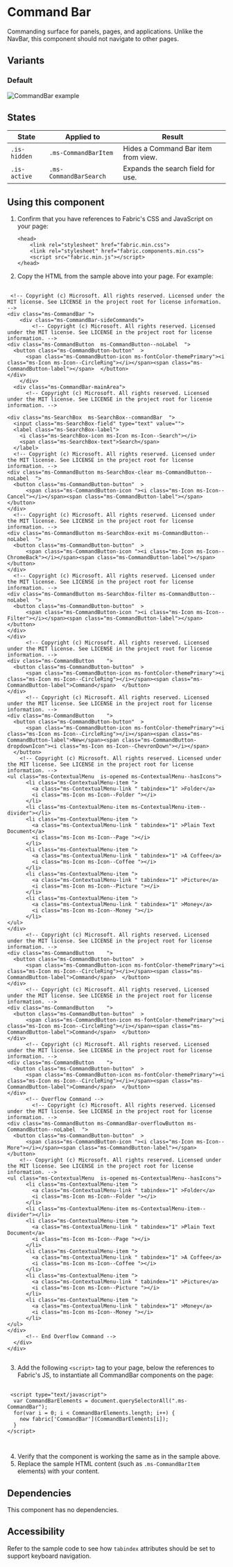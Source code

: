 # Command Bar
Commanding surface for panels, pages, and applications. Unlike the NavBar, this component should not navigate to other pages.

## Variants

### Default


![CommandBar example](https://raw.githubusercontent.com/OfficeDev/office-ui-fabric-js/master/ghdocs/component_images/CommandBar-navbar.png)


## States
State | Applied to | Result
 --- | --- | ---
`.is-hidden` | `.ms-CommandBarItem` | Hides a Command Bar item from view.
`.is-active` | `.ms-CommandBarSearch` | Expands the search field for use.

## Using this component
1. Confirm that you have references to Fabric's CSS and JavaScript on your page:
    ```
    <head>
        <link rel="stylesheet" href="fabric.min.css">
        <link rel="stylesheet" href="fabric.components.min.css">
        <script src="fabric.min.js"></script>
    </head>
    ```
2. Copy the HTML from the sample above into your page. For example:

<pre>
    <code>
 &lt;!-- Copyright (c) Microsoft. All rights reserved. Licensed under the MIT license. See LICENSE in the project root for license information. --&gt;
&lt;div class&#x3D;&quot;ms-CommandBar &quot;&gt;
    &lt;div class&#x3D;&quot;ms-CommandBar-sideCommands&quot;&gt;
        &lt;!-- Copyright (c) Microsoft. All rights reserved. Licensed under the MIT license. See LICENSE in the project root for license information. --&gt;
&lt;div class&#x3D;&quot;ms-CommandButton  ms-CommandButton--noLabel  &quot;&gt;
  &lt;button class&#x3D;&quot;ms-CommandButton-button&quot;  &gt;
      &lt;span class&#x3D;&quot;ms-CommandButton-icon ms-fontColor-themePrimary&quot;&gt;&lt;i class&#x3D;&quot;ms-Icon ms-Icon--CircleRing&quot;&gt;&lt;/i&gt;&lt;/span&gt;&lt;span class&#x3D;&quot;ms-CommandButton-label&quot;&gt;&lt;/span&gt;  &lt;/button&gt;
&lt;/div&gt;
    &lt;/div&gt;
  &lt;div class&#x3D;&quot;ms-CommandBar-mainArea&quot;&gt;
      &lt;!-- Copyright (c) Microsoft. All rights reserved. Licensed under the MIT license. See LICENSE in the project root for license information. --&gt;

&lt;div class&#x3D;&quot;ms-SearchBox  ms-SearchBox--commandBar  &quot;&gt;
  &lt;input class&#x3D;&quot;ms-SearchBox-field&quot; type&#x3D;&quot;text&quot; value&#x3D;&quot;&quot;&gt;
  &lt;label class&#x3D;&quot;ms-SearchBox-label&quot;&gt;
    &lt;i class&#x3D;&quot;ms-SearchBox-icon ms-Icon ms-Icon--Search&quot;&gt;&lt;/i&gt;
    &lt;span class&#x3D;&quot;ms-SearchBox-text&quot;&gt;Search&lt;/span&gt;
  &lt;/label&gt;
  &lt;!-- Copyright (c) Microsoft. All rights reserved. Licensed under the MIT license. See LICENSE in the project root for license information. --&gt;
&lt;div class&#x3D;&quot;ms-CommandButton ms-SearchBox-clear ms-CommandButton--noLabel  &quot;&gt;
  &lt;button class&#x3D;&quot;ms-CommandButton-button&quot;  &gt;
      &lt;span class&#x3D;&quot;ms-CommandButton-icon &quot;&gt;&lt;i class&#x3D;&quot;ms-Icon ms-Icon--Cancel&quot;&gt;&lt;/i&gt;&lt;/span&gt;&lt;span class&#x3D;&quot;ms-CommandButton-label&quot;&gt;&lt;/span&gt;  &lt;/button&gt;
&lt;/div&gt;
  &lt;!-- Copyright (c) Microsoft. All rights reserved. Licensed under the MIT license. See LICENSE in the project root for license information. --&gt;
&lt;div class&#x3D;&quot;ms-CommandButton ms-SearchBox-exit ms-CommandButton--noLabel  &quot;&gt;
  &lt;button class&#x3D;&quot;ms-CommandButton-button&quot;  &gt;
      &lt;span class&#x3D;&quot;ms-CommandButton-icon &quot;&gt;&lt;i class&#x3D;&quot;ms-Icon ms-Icon--ChromeBack&quot;&gt;&lt;/i&gt;&lt;/span&gt;&lt;span class&#x3D;&quot;ms-CommandButton-label&quot;&gt;&lt;/span&gt;  &lt;/button&gt;
&lt;/div&gt;
  &lt;!-- Copyright (c) Microsoft. All rights reserved. Licensed under the MIT license. See LICENSE in the project root for license information. --&gt;
&lt;div class&#x3D;&quot;ms-CommandButton ms-SearchBox-filter ms-CommandButton--noLabel  &quot;&gt;
  &lt;button class&#x3D;&quot;ms-CommandButton-button&quot;  &gt;
      &lt;span class&#x3D;&quot;ms-CommandButton-icon &quot;&gt;&lt;i class&#x3D;&quot;ms-Icon ms-Icon--Filter&quot;&gt;&lt;/i&gt;&lt;/span&gt;&lt;span class&#x3D;&quot;ms-CommandButton-label&quot;&gt;&lt;/span&gt;  &lt;/button&gt;
&lt;/div&gt;
&lt;/div&gt;
      &lt;!-- Copyright (c) Microsoft. All rights reserved. Licensed under the MIT license. See LICENSE in the project root for license information. --&gt;
&lt;div class&#x3D;&quot;ms-CommandButton    &quot;&gt;
  &lt;button class&#x3D;&quot;ms-CommandButton-button&quot;  &gt;
      &lt;span class&#x3D;&quot;ms-CommandButton-icon ms-fontColor-themePrimary&quot;&gt;&lt;i class&#x3D;&quot;ms-Icon ms-Icon--CircleRing&quot;&gt;&lt;/i&gt;&lt;/span&gt;&lt;span class&#x3D;&quot;ms-CommandButton-label&quot;&gt;Command&lt;/span&gt;  &lt;/button&gt;
&lt;/div&gt;
      &lt;!-- Copyright (c) Microsoft. All rights reserved. Licensed under the MIT license. See LICENSE in the project root for license information. --&gt;
&lt;div class&#x3D;&quot;ms-CommandButton    &quot;&gt;
  &lt;button class&#x3D;&quot;ms-CommandButton-button&quot;  &gt;
      &lt;span class&#x3D;&quot;ms-CommandButton-icon ms-fontColor-themePrimary&quot;&gt;&lt;i class&#x3D;&quot;ms-Icon ms-Icon--CircleRing&quot;&gt;&lt;/i&gt;&lt;/span&gt;&lt;span class&#x3D;&quot;ms-CommandButton-label&quot;&gt;New&lt;/span&gt;&lt;span class&#x3D;&quot;ms-CommandButton-dropdownIcon&quot;&gt;&lt;i class&#x3D;&quot;ms-Icon ms-Icon--ChevronDown&quot;&gt;&lt;/i&gt;&lt;/span&gt;
  &lt;/button&gt;
    &lt;!-- Copyright (c) Microsoft. All rights reserved. Licensed under the MIT license. See LICENSE in the project root for license information. --&gt;
&lt;ul class&#x3D;&quot;ms-ContextualMenu  is-opened ms-ContextualMenu--hasIcons&quot;&gt;
      &lt;li class&#x3D;&quot;ms-ContextualMenu-item &quot;&gt;
        &lt;a class&#x3D;&quot;ms-ContextualMenu-link &quot; tabindex&#x3D;&quot;1&quot; &gt;Folder&lt;/a&gt;
        &lt;i class&#x3D;&quot;ms-Icon ms-Icon--Folder &quot;&gt;&lt;/i&gt;
      &lt;/li&gt;
      &lt;li class&#x3D;&quot;ms-ContextualMenu-item ms-ContextualMenu-item--divider&quot;&gt;&lt;/li&gt;
      &lt;li class&#x3D;&quot;ms-ContextualMenu-item &quot;&gt;
        &lt;a class&#x3D;&quot;ms-ContextualMenu-link &quot; tabindex&#x3D;&quot;1&quot; &gt;Plain Text Document&lt;/a&gt;
        &lt;i class&#x3D;&quot;ms-Icon ms-Icon--Page &quot;&gt;&lt;/i&gt;
      &lt;/li&gt;
      &lt;li class&#x3D;&quot;ms-ContextualMenu-item &quot;&gt;
        &lt;a class&#x3D;&quot;ms-ContextualMenu-link &quot; tabindex&#x3D;&quot;1&quot; &gt;A Coffee&lt;/a&gt;
        &lt;i class&#x3D;&quot;ms-Icon ms-Icon--Coffee &quot;&gt;&lt;/i&gt;
      &lt;/li&gt;
      &lt;li class&#x3D;&quot;ms-ContextualMenu-item &quot;&gt;
        &lt;a class&#x3D;&quot;ms-ContextualMenu-link &quot; tabindex&#x3D;&quot;1&quot; &gt;Picture&lt;/a&gt;
        &lt;i class&#x3D;&quot;ms-Icon ms-Icon--Picture &quot;&gt;&lt;/i&gt;
      &lt;/li&gt;
      &lt;li class&#x3D;&quot;ms-ContextualMenu-item &quot;&gt;
        &lt;a class&#x3D;&quot;ms-ContextualMenu-link &quot; tabindex&#x3D;&quot;1&quot; &gt;Money&lt;/a&gt;
        &lt;i class&#x3D;&quot;ms-Icon ms-Icon--Money &quot;&gt;&lt;/i&gt;
      &lt;/li&gt;
&lt;/ul&gt;
&lt;/div&gt;
      &lt;!-- Copyright (c) Microsoft. All rights reserved. Licensed under the MIT license. See LICENSE in the project root for license information. --&gt;
&lt;div class&#x3D;&quot;ms-CommandButton    &quot;&gt;
  &lt;button class&#x3D;&quot;ms-CommandButton-button&quot;  &gt;
      &lt;span class&#x3D;&quot;ms-CommandButton-icon ms-fontColor-themePrimary&quot;&gt;&lt;i class&#x3D;&quot;ms-Icon ms-Icon--CircleRing&quot;&gt;&lt;/i&gt;&lt;/span&gt;&lt;span class&#x3D;&quot;ms-CommandButton-label&quot;&gt;Command&lt;/span&gt;  &lt;/button&gt;
&lt;/div&gt;
      &lt;!-- Copyright (c) Microsoft. All rights reserved. Licensed under the MIT license. See LICENSE in the project root for license information. --&gt;
&lt;div class&#x3D;&quot;ms-CommandButton    &quot;&gt;
  &lt;button class&#x3D;&quot;ms-CommandButton-button&quot;  &gt;
      &lt;span class&#x3D;&quot;ms-CommandButton-icon ms-fontColor-themePrimary&quot;&gt;&lt;i class&#x3D;&quot;ms-Icon ms-Icon--CircleRing&quot;&gt;&lt;/i&gt;&lt;/span&gt;&lt;span class&#x3D;&quot;ms-CommandButton-label&quot;&gt;Command&lt;/span&gt;  &lt;/button&gt;
&lt;/div&gt;
      &lt;!-- Copyright (c) Microsoft. All rights reserved. Licensed under the MIT license. See LICENSE in the project root for license information. --&gt;
&lt;div class&#x3D;&quot;ms-CommandButton    &quot;&gt;
  &lt;button class&#x3D;&quot;ms-CommandButton-button&quot;  &gt;
      &lt;span class&#x3D;&quot;ms-CommandButton-icon ms-fontColor-themePrimary&quot;&gt;&lt;i class&#x3D;&quot;ms-Icon ms-Icon--CircleRing&quot;&gt;&lt;/i&gt;&lt;/span&gt;&lt;span class&#x3D;&quot;ms-CommandButton-label&quot;&gt;Command&lt;/span&gt;  &lt;/button&gt;
&lt;/div&gt;
      &lt;!-- Overflow Command --&gt;
        &lt;!-- Copyright (c) Microsoft. All rights reserved. Licensed under the MIT license. See LICENSE in the project root for license information. --&gt;
&lt;div class&#x3D;&quot;ms-CommandButton ms-CommandBar-overflowButton ms-CommandButton--noLabel  &quot;&gt;
  &lt;button class&#x3D;&quot;ms-CommandButton-button&quot;  &gt;
      &lt;span class&#x3D;&quot;ms-CommandButton-icon &quot;&gt;&lt;i class&#x3D;&quot;ms-Icon ms-Icon--More&quot;&gt;&lt;/i&gt;&lt;/span&gt;&lt;span class&#x3D;&quot;ms-CommandButton-label&quot;&gt;&lt;/span&gt;  &lt;/button&gt;
    &lt;!-- Copyright (c) Microsoft. All rights reserved. Licensed under the MIT license. See LICENSE in the project root for license information. --&gt;
&lt;ul class&#x3D;&quot;ms-ContextualMenu  is-opened ms-ContextualMenu--hasIcons&quot;&gt;
      &lt;li class&#x3D;&quot;ms-ContextualMenu-item &quot;&gt;
        &lt;a class&#x3D;&quot;ms-ContextualMenu-link &quot; tabindex&#x3D;&quot;1&quot; &gt;Folder&lt;/a&gt;
        &lt;i class&#x3D;&quot;ms-Icon ms-Icon--Folder &quot;&gt;&lt;/i&gt;
      &lt;/li&gt;
      &lt;li class&#x3D;&quot;ms-ContextualMenu-item ms-ContextualMenu-item--divider&quot;&gt;&lt;/li&gt;
      &lt;li class&#x3D;&quot;ms-ContextualMenu-item &quot;&gt;
        &lt;a class&#x3D;&quot;ms-ContextualMenu-link &quot; tabindex&#x3D;&quot;1&quot; &gt;Plain Text Document&lt;/a&gt;
        &lt;i class&#x3D;&quot;ms-Icon ms-Icon--Page &quot;&gt;&lt;/i&gt;
      &lt;/li&gt;
      &lt;li class&#x3D;&quot;ms-ContextualMenu-item &quot;&gt;
        &lt;a class&#x3D;&quot;ms-ContextualMenu-link &quot; tabindex&#x3D;&quot;1&quot; &gt;A Coffee&lt;/a&gt;
        &lt;i class&#x3D;&quot;ms-Icon ms-Icon--Coffee &quot;&gt;&lt;/i&gt;
      &lt;/li&gt;
      &lt;li class&#x3D;&quot;ms-ContextualMenu-item &quot;&gt;
        &lt;a class&#x3D;&quot;ms-ContextualMenu-link &quot; tabindex&#x3D;&quot;1&quot; &gt;Picture&lt;/a&gt;
        &lt;i class&#x3D;&quot;ms-Icon ms-Icon--Picture &quot;&gt;&lt;/i&gt;
      &lt;/li&gt;
      &lt;li class&#x3D;&quot;ms-ContextualMenu-item &quot;&gt;
        &lt;a class&#x3D;&quot;ms-ContextualMenu-link &quot; tabindex&#x3D;&quot;1&quot; &gt;Money&lt;/a&gt;
        &lt;i class&#x3D;&quot;ms-Icon ms-Icon--Money &quot;&gt;&lt;/i&gt;
      &lt;/li&gt;
&lt;/ul&gt;
&lt;/div&gt;
      &lt;!-- End Overflow Command --&gt;
  &lt;/div&gt;
&lt;/div&gt;
    </code>
</pre>

3. Add the following `<script>` tag to your page, below the references to Fabric's JS, to instantiate all CommandBar components on the page:

<pre>
    <code>
 &lt;script type&#x3D;&quot;text/javascript&quot;&gt;
  var CommandBarElements &#x3D; document.querySelectorAll(&quot;.ms-CommandBar&quot;);
  for(var i &#x3D; 0; i &lt; CommandBarElements.length; i++) {
    new fabric[&#x27;CommandBar&#x27;](CommandBarElements[i]);
  }
&lt;/script&gt;

    </code>
</pre>

4. Verify that the component is working the same as in the sample above.
5. Replace the sample HTML content (such as `.ms-CommandBarItem` elements) with your content.

## Dependencies
This component has no dependencies.

## Accessibility
Refer to the sample code to see how `tabindex` attributes should be set to support keyboard navigation.


<script type="text/javascript">
  var CommandBarElements = document.querySelectorAll(".ms-CommandBar");
  for(var i = 0; i < CommandBarElements.length; i++) {
    new fabric['CommandBar'](CommandBarElements[i]);
  }
</script>

